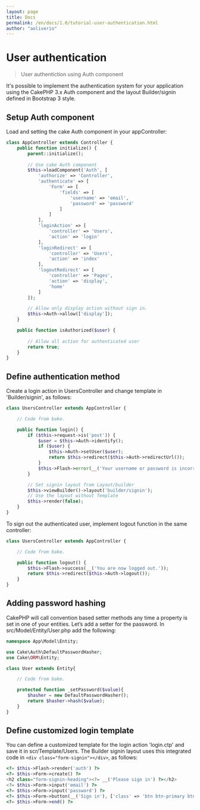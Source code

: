 ```yaml
---
layout: page
title: Docs
permalink: /en/docs/1.0/tutorial-user-authentication.html
author: "aoliverio"
---
```


# User authentication

> User authentiction using Auth component

It's possible to implement the authentication system for your application using the CakePHP 3.x Auth component and the layout Builder/signin defined in Bootstrap 3 style.


## Setup Auth component
Load and setting the cake Auth component in your appController:
```php
class AppController extends Controller {
    public function initialize() {
        parent::initialize();
        
        // Use cake Auth component
        $this->loadComponent('Auth', [
            'authorize' => 'Controller',
            'authenticate' => [
                'Form' => [
                    'fields' => [
                        'username' => 'email',
                        'password' => 'password'
                    ]
                ]
            ],
            'loginAction' => [
                'controller' => 'Users',
                'action' => 'login'
            ],
            'loginRedirect' => [
                'controller' => 'Users',
                'action' => 'index'
            ],
            'logoutRedirect' => [
                'controller' => 'Pages',
                'action' => 'display',
                'home'
            ]
        ]);

        // Allow only display action without sign in.
        $this->Auth->allow(['display']);
    }

    public function isAuthorized($user) {
        
        // Allow all action for authenticated user
        return true;
    }
}
```
## Define authentication method 
Create a login action in UsersController and change template in 'Builder/signin', as follows:
```php
class UsersController extends AppController {

    // Code from bake.

    public function login() {
        if ($this->request->is('post')) {
            $user = $this->Auth->identify();
            if ($user) {
                $this->Auth->setUser($user);
                return $this->redirect($this->Auth->redirectUrl());
            }
            $this->Flash->error(__('Your username or password is incorrect.'));
        }

        // Set signin layout from Layout/builder
        $this->viewBuilder()->layout('builder/signin');
        // Use the layout without Template 
        $this->render(false);
    }
}
```
To sign out the authenticated user, implement logout function in the same controller:
```php
class UsersController extends AppController {

    // Code from bake.

    public function logout() {
        $this->Flash->success(__('You are now logged out.'));
        return $this->redirect($this->Auth->logout());
    }
}
```
## Adding password hashing
CakePHP will call convention based setter methods any time a property is set in one of your entities. 
Let’s add a setter for the password. In src/Model/Entity/User.php add the following:
```php
namespace App\Model\Entity;

use Cake\Auth\DefaultPasswordHasher;
use Cake\ORM\Entity;

class User extends Entity{

    // Code from bake.

    protected function _setPassword($value){
        $hasher = new DefaultPasswordHasher();
        return $hasher->hash($value);
    }
}
```
## Define customized login template
You can define a customized template for the login action 'login.ctp' and save it in scr/Template/Users.
The Builder signin layout uses this integrated code in `<div class="form-signin"></div>`, as follows:
```php
<?= $this->Flash->render('auth') ?>
<?= $this->Form->create() ?>
<h2 class="form-signin-heading"><?= __('Please sign in') ?></h2>
<?= $this->Form->input('email') ?>
<?= $this->Form->input('password') ?>
<?= $this->Form->button(__('Sign in'), ['class' => 'btn btn-primary btn-lg btn-block']); ?>
<?= $this->Form->end() ?>
```